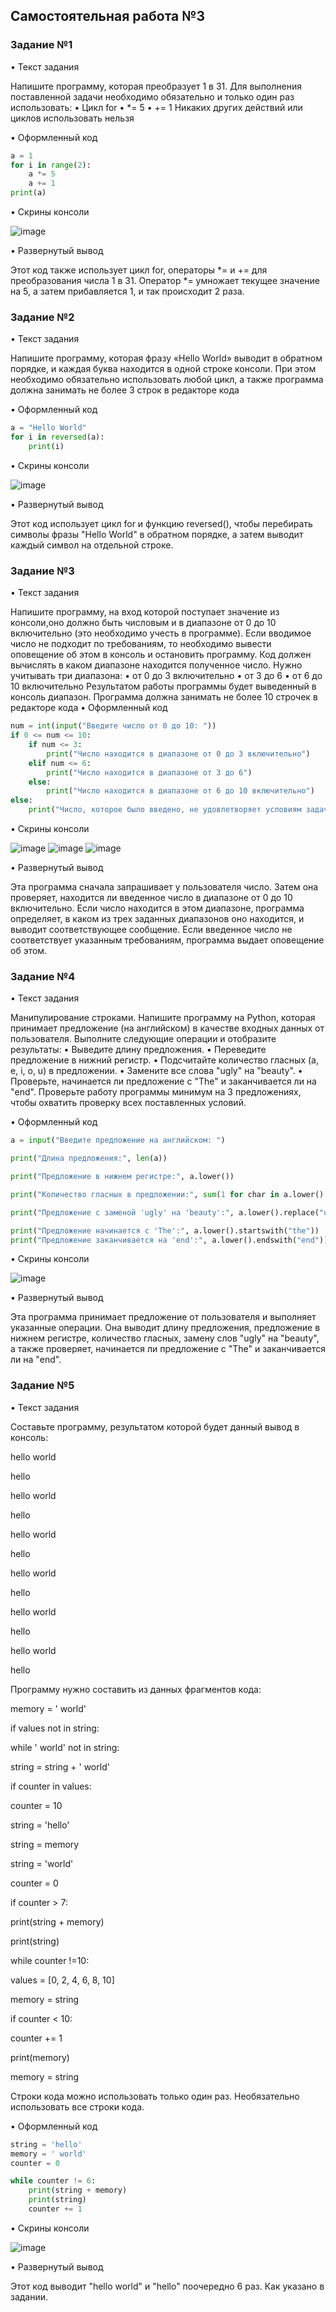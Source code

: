 ## Самостоятельная работа №3

### Задание №1
• Текст задания

Напишите программу, которая преобразует 1 в 31. Для выполнения поставленной задачи необходимо обязательно и только один раз использовать: • Цикл for • *= 5 • += 1 Никаких других действий или циклов использовать нельзя

• Оформленный код

``` python
a = 1
for i in range(2):
    a *= 5
    a += 1
print(a)
```

• Скрины консоли

![image](https://github.com/Bucka007/PI_ZB_22-2/assets/165667984/f5bb02ab-8973-41a1-9eb0-68f59a60c157)

• Развернутый вывод

Этот код также использует цикл for, операторы *= и += для преобразования числа 1 в 31. Оператор *= умножает текущее значение на 5, а затем прибавляется 1, и так происходит 2 раза.

### Задание №2
• Текст задания

Напишите программу, которая фразу «Hello World» выводит в обратном порядке, и каждая буква находится в одной строке консоли. При этом необходимо обязательно использовать любой цикл, а также программа должна занимать не более 3 строк в редакторе кода

• Оформленный код

``` python
a = "Hello World"
for i in reversed(a):
    print(i)
```

• Скрины консоли

![image](https://github.com/Bucka007/PI_ZB_22-2/assets/165667984/a61c3b95-dc41-49d3-9a11-25c7b5c1eb19)

• Развернутый вывод

Этот код использует цикл for и функцию reversed(), чтобы перебирать символы фразы "Hello World" в обратном порядке, а затем выводит каждый символ на отдельной строке.

### Задание №3
• Текст задания

Напишите программу, на вход которой поступает значение из консоли,оно должно быть числовым и в диапазоне от 0 до 10 включительно (это необходимо учесть в программе). Если вводимое число не подходит по требованиям, то необходимо вывести оповещение об этом в консоль и остановить программу. Код должен вычислять в каком диапазоне находится полученное число. Нужно учитывать три диапазона: • от 0 до 3 включительно • от 3 до 6 • от 6 до 10 включительно Результатом работы программы будет выведенный в консоль диапазон. Программа должна занимать не более 10 строчек в редакторе кода
• Оформленный код

``` python
num = int(input("Введите число от 0 до 10: "))
if 0 <= num <= 10:
    if num <= 3:
        print("Число находится в диапазоне от 0 до 3 включительно")
    elif num <= 6:
        print("Число находится в диапазоне от 3 до 6")
    else:
        print("Число находится в диапазоне от 6 до 10 включительно")
else:
    print("Число, которое было введено, не удовлетворяет условиям задачи.")
```

• Скрины консоли

![image](https://github.com/Bucka007/PI_ZB_22-2/assets/165667984/2e176216-5f3b-4a4a-8e82-d92c6dfd17f9)
![image](https://github.com/Bucka007/PI_ZB_22-2/assets/165667984/8633d8ad-efef-4d9c-af82-55d9d9f27e9f)
![image](https://github.com/Bucka007/PI_ZB_22-2/assets/165667984/c20ebb9d-1cff-497a-b566-352309304c16)


• Развернутый вывод

Эта программа сначала запрашивает у пользователя число. Затем она проверяет, находится ли введенное число в диапазоне от 0 до 10 включительно. Если число находится в этом диапазоне, программа определяет, в каком из трех заданных диапазонов оно находится, и выводит соответствующее сообщение. Если введенное число не соответствует указанным требованиям, программа выдает оповещение об этом.

### Задание №4
• Текст задания

Манипулирование строками. Напишите программу на Python, которая принимает предложение (на английском) в качестве входных данных от пользователя. Выполните следующие операции и отобразите результаты: • Выведите длину предложения. • Переведите предложение в нижний регистр. • Подсчитайте количество гласных (a, e, i, o, u) в предложении. • Замените все слова "ugly" на "beauty". • Проверьте, начинается ли предложение с "The" и заканчивается ли на "end". Проверьте работу программы минимум на 3 предложениях, чтобы охватить проверку всех поставленных условий.

• Оформленный код

``` python
a = input("Введите предложение на английском: ")

print("Длина предложения:", len(a))

print("Предложение в нижнем регистре:", a.lower())

print("Количество гласных в предложении:", sum(1 for char in a.lower() if char in 'aeiou'))

print("Предложение с заменой 'ugly' на 'beauty':", a.lower().replace("ugly", "beauty"))

print("Предложение начинается с 'The':", a.lower().startswith("the"))
print("Предложение заканчивается на 'end':", a.lower().endswith("end"))
```

• Скрины консоли

![image](https://github.com/Bucka007/PI_ZB_22-2/assets/165667984/b5072d99-36bd-470d-88ad-ad23dfc873fd)


• Развернутый вывод

Эта программа принимает предложение от пользователя и выполняет указанные операции. Она выводит длину предложения, предложение в нижнем регистре, количество гласных, замену слов "ugly" на "beauty", а также проверяет, начинается ли предложение с "The" и заканчивается ли на "end".

### Задание №5
• Текст задания

Составьте программу, результатом которой будет данный вывод в консоль:

hello world

hello

hello world

hello

hello world

hello

hello world

hello

hello world

hello

hello world

hello

Программу нужно составить из данных фрагментов кода:

memory = ' world'

if values not in string:

while ' world' not in string:

string = string + ' world'

if counter in values:

counter = 10

string = 'hello'

string = memory

string = 'world'

counter = 0

if counter > 7:

print(string + memory)

print(string)

while counter !=10:

values = [0, 2, 4, 6, 8, 10]

memory = string

if counter < 10:

counter += 1

print(memory)

memory = string

Строки кода можно использовать только один раз. Необязательно использовать все строки кода.

• Оформленный код

``` python
string = 'hello'
memory = ' world'
counter = 0

while counter != 6:
    print(string + memory)
    print(string)
    counter += 1
```

• Скрины консоли

![image](https://github.com/Bucka007/PI_ZB_22-2/assets/165667984/0a2d46f1-090c-4dba-9900-fa28896af4fd)

• Развернутый вывод

Этот код выводит "hello world" и "hello" поочередно 6 раз. Как указано в задании.

